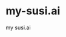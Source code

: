 # my-susi.ai
my susi.ai
<html>
  <body>
<script type='text/javascript' id='susi-bot-script' data-userid='ad7db4e7018330a739d264972d9592b5' data-group='Communication' data-language='en' data-skill='cumram' src='https://susi.ai/susi-chatbot.js'></script>
    </html>
    </body>
